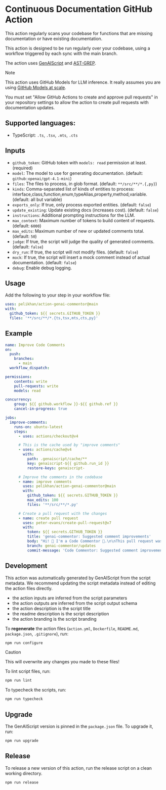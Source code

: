 # Continuous Documentation GitHub Action

This action regularly scans your codebase for functions that are missing documentation or have existing documentation.

This action is designed to be run regularly over your codebase, using a workflow triggered by each sync with the main branch.

The action uses [GenAIScript](https://microsoft.github.io/genaiscript/) and [AST-GREP](https://ast-grep.github.io/).

> [!NOTE]
> This action uses GitHub Models for LLM inference. It really assumes you are using [GitHub Models at scale](https://docs.github.com/en/github-models/github-models-at-scale/use-models-at-scale).

You must set "Allow GitHub Actions to create and approve pull requests" in your repository settings to allow the action to create pull requests with documentation updates.

## Supported languages:

- TypeScript: `.ts`, `.tsx`, `.mts`, `.cts`

## Inputs

- `github_token`: GitHub token with `models: read` permission at least. (required)
- `model`: The model to use for generating documentation. (default: `github:openai/gpt-4.1-mini`)
- `files`: The files to process, in glob format. (default: `**/src/**/*.{,py}`)
- `kinds`: Comma-separated list of kinds of entities to process: interface,class,function,enum,typeAlias,property,method,variable. (default: all but variable)
- `exports_only`: If true, only process exported entities. (default: `false`)
- `update_existing`: Update existing docs (increases cost). (default: `false`)
- `instructions`: Additional prompting instructions for the LLM.
- `max_context`: Maximum number of tokens to build content of requests. (default: `6000`)
- `max_edits`: Maximum number of new or updated comments total. (default: `50`)
- `judge`: If true, the script will judge the quality of generated comments. (default: `false`)
- `dry_run`: If true, the script will not modify files. (default: `false`)
- `mock`: If true, the script will insert a mock comment instead of actual documentation. (default: `false`)
- `debug`: Enable debug logging.

## Usage

Add the following to your step in your workflow file:

```yaml
uses: pelikhan/action-genai-commentor@main
with:
  github_token: ${{ secrets.GITHUB_TOKEN }}
  files: '**/src/**/*.{ts,tsx,mts,cts,py}'
```

## Example

```yaml
name: Improve Code Comments
on:
  push:
    branches:
      - main
  workflow_dispatch:

permissions:
    contents: write
    pull-requests: write
    models: read

concurrency:
    group: ${{ github.workflow }}-${{ github.ref }}
    cancel-in-progress: true

jobs:
  improve-comments:
    runs-on: ubuntu-latest
    steps:
      - uses: actions/checkout@v4

      # This is the cache used by "improve comments"
      - uses: actions/cache@v4
        with:
          path: .genaiscript/cache/**
          key: genaiscript-${{ github.run_id }}
          restore-keys: genaiscript-

      # Improve the comments in the codebase
      - name: improve comments
        uses: pelikhan/action-genai-commentor@main
        with:
          github_token: ${{ secrets.GITHUB_TOKEN }}
          max_edits: 100
          files: '**/src/**/*.py'

      # Create a pull request with the changes
      - name: create pull request
        uses: peter-evans/create-pull-request@v7
        with:
          token: ${{ secrets.GITHUB_TOKEN }}
          title: 'genai-commentor: Suggested comment improvements'
          body: "Hi! 👋 I'm a Code Commentor 🤖.\n\nThis pull request was automatically generated by the genai-commentor action to write and update code comments.\n\n> ⚠️ AI can make mistakes — please review carefully before merging. ✅"
          branch: genai-commentor/updates
          commit-message: 'Code Commentor: Suggested comment improvements'
```

## Development

This action was automatically generated by GenAIScript from the script metadata.
We recommend updating the script metadata instead of editing the action files directly.

- the action inputs are inferred from the script parameters
- the action outputs are inferred from the script output schema
- the action description is the script title
- the readme description is the script description
- the action branding is the script branding

To **regenerate** the action files (`action.yml`, `Dockerfile`, `README.md`, `package.json`, `.gitignore`), run:

```bash
npm run configure
```

> [!CAUTION]
> This will overwrite any changes you made to these files!

To lint script files, run:

```bash
npm run lint
```

To typecheck the scripts, run:
```bash
npm run typecheck
```

## Upgrade

The GenAIScript version is pinned in the `package.json` file. To upgrade it, run:

```bash
npm run upgrade
```

## Release

To release a new version of this action, run the release script on a clean working directory.

```bash
npm run release
```
